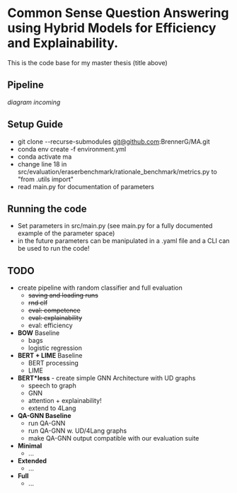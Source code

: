 # Common Sense Question Answering using Hybrid Models for Efficiency and Explainability.
This is the code base for my master thesis (title above)

## Pipeline
_diagram incoming_

## Setup Guide
- git clone --recurse-submodules git@github.com:BrennerG/MA.git
- conda env create -f environment.yml
- conda activate ma
- change line 18 in src/evaluation/eraserbenchmark/rationale_benchmark/metrics.py to "from .utils import"
- read main.py for documentation of parameters

## Running the code
- Set parameters in src/main.py (see main.py for a fully documented example of the parameter space)
- in the future parameters can be manipulated in a .yaml file and a CLI can be used to run the code!

## TODO
* create pipeline with random classifier and full evaluation
  * ~~saving and loading runs~~
  * ~~rnd clf~~
  * ~~eval: competence~~
  * ~~eval: explainability~~
  * eval: efficiency
* __BOW__ Baseline
  * bags
  * logistic regression
* __BERT + LIME__ Baseline
  * BERT processing
  * LIME
* __BERT*less__ - create simple GNN Architecture with UD graphs
  * speech to graph
  * GNN
  * attention + explainability!
  * extend to 4Lang
* __QA-GNN Baseline__
  * run QA-GNN
  * run QA-GNN w. UD/4Lang graphs
  * make QA-GNN output compatible with our evaluation suite
* __Minimal__
  * ...
* __Extended__
  * ...
* __Full__
  * ...
